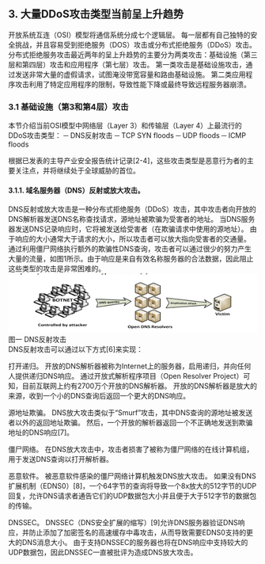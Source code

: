 ## 3. 大量DDoS攻击类型当前呈上升趋势
开放系统互连（OSI）模型将通信系统分成七个逻辑层。 每一层都有自己独特的安全挑战，并且容易受到拒绝服务（DOS）攻击或分布式拒绝服务（DDoS）攻击。 分布式拒绝服务攻击最近两年的呈上升趋势的主要分为两类攻击：基础设施（第三层和第四层）攻击和应用程序（第七层）攻击。 第一类攻击是基础设施攻击，通过发送非常大量的虚假请求，试图淹没带宽容量和路由基础设施。 第二类应用程序攻击利用了特定应用程序的限制，导致性能下降或最终导致远程服务器崩溃。
### 3.1 基础设施（第3和第4层）攻击
本节介绍当前OSI模型中网络层（Layer 3）和传输层（Layer 4）上最流行的DDoS攻击类型：
─ DNS反射攻击
─ TCP SYN floods
─ UDP floods
─ ICMP floods


根据已发表的主导产业安全报告统计记录[2-4]，这些攻击类型是恶意行为者的主要关注点，并将继续处于全球威胁的首位。
#### 3.1.1. 域名服务器（DNS）反射或放大攻击。
DNS反射或放大攻击是一种分布式拒绝服务（DDoS）攻击，其中攻击者向开放的DNS解析器发送DNS名称查找请求，源地址被欺骗为受害者的地址。 当DNS服务器发送DNS记录响应时，它将被发送给受害者（在欺骗请求中使用的源地址）。 由于响应的大小通常大于请求的大小，所以攻击者可以放大指向受害者的交通量。 通过利用僵尸网络执行额外的欺骗性DNS查询，攻击者可以通过很少的努力产生大量的流量，如图1所示。由于响应是来自有效名称服务器的合法数据，因此阻止这些类型的攻击是非常困难的。  
![](pic/DNS反射攻击.png)  
图一 DNS反射攻击    
DNS反射攻击可以通过以下方式[6]来实现：  

打开递归。 开放的DNS解析器被称为Internet上的服务器，启用递归，并向任何人提供递归DNS响应。 通过开放式解析程序项目（Open Resolver Project）可知，目前互联网上约有2700万个开放的DNS解析器。 开放的DNS解析器是放大的来源，收到一个小的DNS查询后返回一个更大的DNS响应。  

源地址欺骗。 DNS放大攻击类似于“Smurf”攻击，其中DNS查询的源地址被发送者以外的返回地址欺骗。 然后，一个开放的解析器返回一个不正确地发送到欺骗地址的DNS响应[7]。  

僵尸网络。 在DNS放大攻击中，攻击者损害了被称为僵尸网络的在线计算机组，用于发送DNS查询以打开解析器。  

恶意软件。 被恶意软件感染的僵尸网络计算机触发DNS放大攻击。 如果没有DNS扩展机制（EDNS0）[8]，一个64字节的查询将导致一个8x放大的512字节的UDP回复，允许DNS请求者通告它们的UDP数据包大小并且便于大于512字节的数据包的传输。  

DNSSEC。 DNSSEC（DNS安全扩展的缩写）[9]允许DNS服务器验证DNS响应，并防止添加了加密签名的高速缓存中毒攻击，从而导致需要EDNS0支持的更大的DNS消息大小。 由于支持DNSSEC的服务器也将在DNS响应中支持较大的UDP数据包，因此DNSSEC一直被批评为造成DNS放大攻击。
